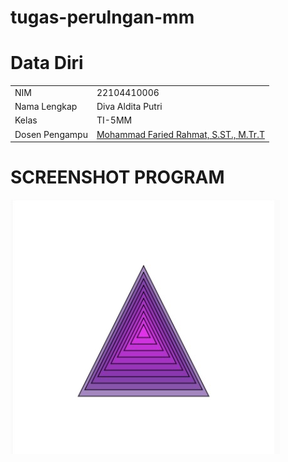 # tugas-perulngan-mm

# Data Diri

|  |  |
|--|--|
| NIM | 22104410006 |
| Nama Lengkap | Diva Aldita Putri |
| Kelas | TI-5MM |
| Dosen Pengampu | [Mohammad Faried Rahmat, S.ST., M.Tr.T](https://github.com/fariedrahmat) |

# SCREENSHOT PROGRAM 
![Segitiga Bertumpuk](https://github.com/adeee12345/tugas-perulngan-mm/blob/main/WhatsApp%20Image%202024-11-11%20at%2013.39.34_8a02247e.jpg)
